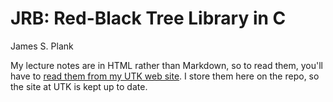 # JRB: Red-Black Tree Library in C

James S. Plank

My lecture notes are in HTML rather than Markdown, so to read them,
you'll have to [read them from my UTK web site](http://web.eecs.utk.edu/~plank/plank/classes/cs360/360/notes/JRB/index.html).  I store them here on the repo, so the site at UTK is 
kept up to date.

